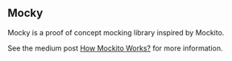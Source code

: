 ## Mocky
Mocky is a proof of concept mocking library inspired by Mockito.
 
See the medium post [How Mockito Works?](https://medium.com/@gorali/how-mockito-works-7d3a2c77da71) for more information.
